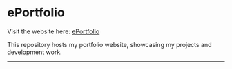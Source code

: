 # ePortfolio

Visit the website here: [ePortfolio](https://maiar0.github.io/)

This repository hosts my portfolio website, showcasing my projects and development work.

---
